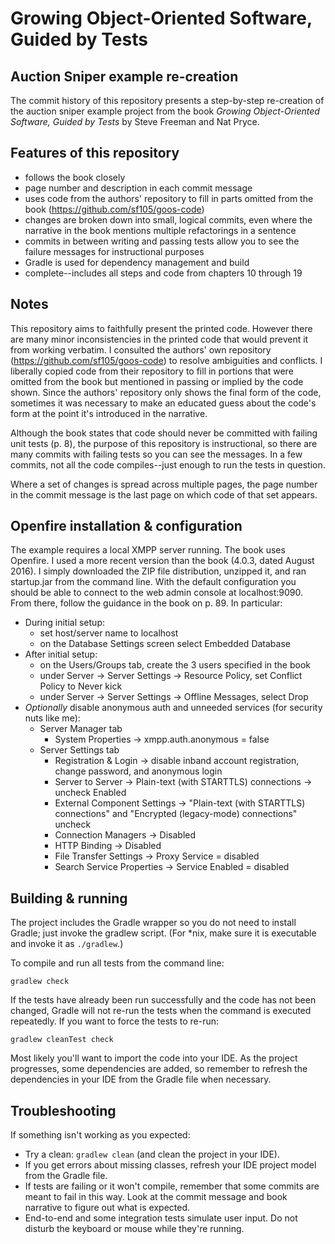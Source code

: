 # Growing Object-Oriented Software, Guided by Tests

## Auction Sniper example re-creation

The commit history of this repository presents a step-by-step re-creation of
the auction sniper example project from the book _Growing Object-Oriented Software, Guided by Tests_
by Steve Freeman and Nat Pryce.

## Features of this repository

* follows the book closely
* page number and description in each commit message
* uses code from the authors' repository to fill in parts omitted from the book
  (https://github.com/sf105/goos-code)
* changes are broken down into small, logical commits, even where the narrative
  in the book mentions multiple refactorings in a sentence
* commits in between writing and passing tests allow you to see the failure
  messages for instructional purposes
* Gradle is used for dependency management and build
* complete--includes all steps and code from chapters 10 through 19
 
## Notes

This repository aims to faithfully present the printed code. However there are
many minor inconsistencies in the printed code that would prevent it from
working verbatim. I consulted the authors' own repository
(https://github.com/sf105/goos-code) to resolve ambiguities and conflicts.
I liberally copied code from their repository to fill in portions that
were omitted from the book but mentioned in passing or implied by the
code shown. Since the authors' repository only shows the final form of the
code, sometimes it was necessary to make an educated guess about the
code's form at the point it's introduced in the narrative.

Although the book states that code should never be committed with failing
unit tests (p. 8), the purpose of this repository is instructional, so
there are many commits with failing tests so you can see the messages.
In a few commits, not all the code compiles--just enough to
run the tests in question.

Where a set of changes is spread across multiple pages, the page number in
the commit message is the last page on which code of that set appears.

## Openfire installation & configuration

The example requires a local XMPP server running. The book uses Openfire.
I used a more recent version than the book (4.0.3, dated August 2016). I
simply downloaded the ZIP file distribution, unzipped it, and ran
startup.jar from the command line. With the default configuration you should
be able to connect to the web admin console at localhost:9090. From there,
follow the guidance in the book on p. 89. In particular:

* During initial setup:
  * set host/server name to localhost
  * on the Database Settings screen select Embedded Database
* After initial setup: 
  * on the Users/Groups tab, create the 3 users specified in the book
  * under Server -> Server Settings -> Resource Policy, set Conflict Policy to Never kick
  * under Server -> Server Settings -> Offline Messages, select Drop
* _Optionally_ disable anonymous auth and unneeded services (for security nuts like me):
  * Server Manager tab
    * System Properties -> xmpp.auth.anonymous = false
  * Server Settings tab
    * Registration & Login -> disable inband account registration, change password, and anonymous login
    * Server to Server -> Plain-text (with STARTTLS) connections -> uncheck Enabled
    * External Component Settings -> "Plain-text (with STARTTLS) connections" and "Encrypted (legacy-mode) connections" uncheck
    * Connection Managers -> Disabled
    * HTTP Binding -> Disabled
    * File Transfer Settings -> Proxy Service = disabled
    * Search Service Properties -> Service Enabled = disabled

## Building & running

The project includes the Gradle wrapper so you do not need to install Gradle;
just invoke the gradlew script. (For *nix, make sure it is executable and
invoke it as `./gradlew`.)

To compile and run all tests from the command line:

    gradlew check

If the tests have already been run successfully and the code has not been changed,
Gradle will not re-run the tests when the command is executed repeatedly. If you
want to force the tests to re-run:

    gradlew cleanTest check

Most likely you'll want to import the code into your IDE. As the project
progresses, some dependencies are added, so remember to refresh the
dependencies in your IDE from the Gradle file when necessary.

## Troubleshooting

If something isn't working as you expected:

* Try a clean: `gradlew clean` (and clean the project in your IDE).
* If you get errors about missing classes, refresh your IDE
  project model from the Gradle file.
* If tests are failing or it won't compile, remember that some commits
  are meant to fail in this way. Look at the commit message
  and book narrative to figure out what is expected.
* End-to-end and some integration tests simulate user input. Do not
  disturb the keyboard or mouse while they're running.